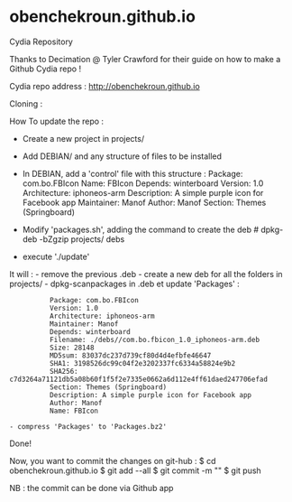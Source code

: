 # obenchekroun.github.io
Cydia Repository

Thanks to Decimation @ Tyler Crawford for their guide on how to make a Github Cydia repo !

Cydia repo address : http://obenchekroun.github.io

Cloning :


How To update the repo :
- Create a new project in projects/
- Add DEBIAN/ and any structure of files to be installed
- In DEBIAN, add a 'control' file with this structure :
		Package: com.bo.FBIcon
		Name: FBIcon
		Depends: winterboard
		Version: 1.0
		Architecture: iphoneos-arm
		Description: A simple purple icon for Facebook app 
		Maintainer: Manof
		Author: Manof
		Section: Themes (Springboard)
		
- Modify 'packages.sh', adding the command to create the deb
		# dpkg-deb -bZgzip projects/<packagename> debs

- execute './update'


It will :
	- remove the previous .deb
	- create a new deb for all the folders in projects/
	- dpkg-scanpackages in .deb et update 'Packages' :
			  
			  Package: com.bo.FBIcon
			  Version: 1.0
			  Architecture: iphoneos-arm
			  Maintainer: Manof
			  Depends: winterboard
			  Filename: ./debs//com.bo.fbicon_1.0_iphoneos-arm.deb
			  Size: 28148
			  MD5sum: 83037dc237d739cf80d4d4efbfe46647
			  SHA1: 3198526dc99c04f2e3202337fc6334a58824e9b2
			  SHA256: c7d3264a71121db5a08b60f1f5f2e7335e0662a6d112e4ff61daed247706efad
			  Section: Themes (Springboard)
			  Description: A simple purple icon for Facebook app
			  Author: Manof
			  Name: FBIcon

	- compress 'Packages' to 'Packages.bz2'

Done!

Now, you want to commit the changes on git-hub :
$ cd obenchekroun.github.io
$ git add --all
$ git commit -m "<any suitable description of the changes>"
$ git push

NB : the commit can be done via Github app
